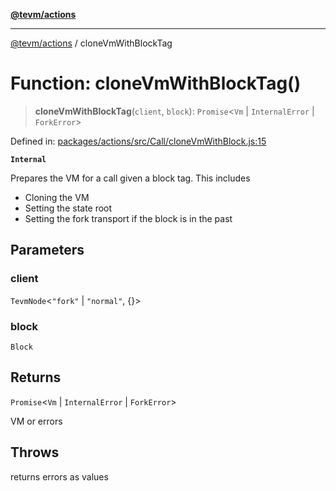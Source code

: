 [**@tevm/actions**](../README.md)

***

[@tevm/actions](../globals.md) / cloneVmWithBlockTag

# Function: cloneVmWithBlockTag()

> **cloneVmWithBlockTag**(`client`, `block`): `Promise`\<`Vm` \| `InternalError` \| `ForkError`\>

Defined in: [packages/actions/src/Call/cloneVmWithBlock.js:15](https://github.com/evmts/tevm-monorepo/blob/main/packages/actions/src/Call/cloneVmWithBlock.js#L15)

**`Internal`**

Prepares the VM for a call given a block tag. This includes
- Cloning the VM
- Setting the state root
- Setting the fork transport if the block is in the past

## Parameters

### client

`TevmNode`\<`"fork"` \| `"normal"`, \{\}\>

### block

`Block`

## Returns

`Promise`\<`Vm` \| `InternalError` \| `ForkError`\>

VM or errors

## Throws

returns errors as values
